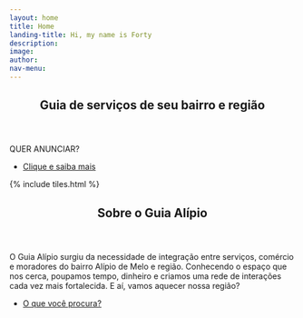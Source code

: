 ```yaml
---
layout: home
title: Home
landing-title: Hi, my name is Forty
description: 
image: 
author: 
nav-menu: 
---
```

<!-- Banner -->
<section id="banner" class="major">
	<div class="inner">
		<header class="major">
			<h1>Guia de serviços de seu bairro e região</h1>
		</header>
		<div class="content">
			<p style="text-transform: uppercase;">Quer anunciar?</p>
			<ul class="actions">
				<li><a href="/anuncie.html" class="button next scrolly">Clique e saiba mais</a></li>
			</ul>
		</div>
	</div>
</section>

<!-- Main -->
<div id="main">

<!-- One -->
{% include tiles.html %}

<!-- Two -->
<section id="two">
	<div class="inner">
		<header class="major">
			<h2>Sobre o Guia Alípio</h2>
		</header>
		<p> O Guia Alípio surgiu da necessidade de integração entre serviços, comércio e moradores do bairro Alípio de Melo e região.  
		Conhecendo o espaço que nos cerca, poupamos tempo, dinheiro e criamos uma rede de interações cada vez mais fortalecida. E aí, vamos aquecer nossa região?</p>
		<ul class="actions">
			<li><a href="landing.html" class="button next">O que você procura?</a></li>
		</ul>
	</div>
</section>

</div>


